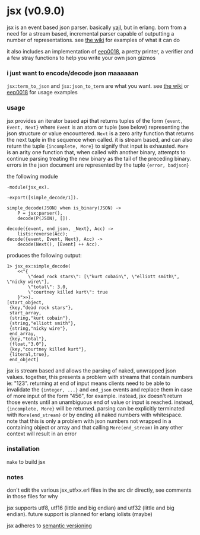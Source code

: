 jsx (v0.9.0)
============

jsx is an event based json parser. basically [yajl][1], but in erlang. born from a need for a stream based, incremental parser capable of outputting a number of representations. see [the wiki][2] for examples of what it can do

it also includes an implementation of [eep0018][3], a pretty printer, a verifier and a few stray functions to help you write your own json gizmos


### i just want to encode/decode json maaaaaan ###

`jsx:term_to_json` and `jsx:json_to_term` are what you want. see [the wiki][2] or [eep0018][3] for usage examples 


### usage ###

jsx provides an iterator based api that returns tuples of the form `{event, Event, Next}` where `Event` is an atom or tuple (see below) representing the json structure or value encountered. `Next` is a zero arity function that returns the next tuple in the sequence when called. it is stream based, and can also return the tuple `{incomplete, More}` to signify that input is exhausted. `More` is an arity one function that, when called with another binary, attempts to continue parsing treating the new binary as the tail of the preceding binary. errors in the json document are represented by the tuple `{error, badjson}`

the following module

    -module(jsx_ex).

    -export([simple_decode/1]).

    simple_decode(JSON) when is_binary(JSON) ->
        P = jsx:parser(),
        decode(P(JSON), []).

    decode({event, end_json, _Next}, Acc) -> 
        lists:reverse(Acc);    
    decode({event, Event, Next}, Acc) -> 
        decode(Next(), [Event] ++ Acc).
        
produces the following output:

    1> jsx_ex:simple_decode(
        <<"{
            \"dead rock stars\": [\"kurt cobain\", \"elliott smith\", \"nicky wire\"], 
            \"total\": 3.0, 
            \"courtney killed kurt\": true
        }">>).
    [start_object,
     {key,"dead rock stars"},
     start_array,
     {string,"kurt cobain"},
     {string,"elliott smith"},
     {string,"nicky wire"},
     end_array,
     {key,"total"},
     {float,"3.0"},
     {key,"courtney killed kurt"},
     {literal,true},
     end_object]
     

jsx is stream based and allows the parsing of naked, unwrapped json values. together, this presents a problem with streams that contain numbers ie: "123". returning at end of input means clients need to be able to invalidate the `{integer, ...}` and `end_json` events and replace them in case of more input of the form "456", for example. instead, jsx doesn't return those events until an unambiguous end of value or input is reached. instead, `{incomplete, More}` will be returned. parsing can be explicitly terminated with `More(end_stream)` or by ending all naked numbers with whitespace. note that this is only a problem with json numbers not wrapped in a containing object or array and that calling `More(end_stream)` in any other context will result in an error           


### installation ###

`make` to build jsx


### notes ###

don't edit the various jsx\_utfxx.erl files in the src dir directly, see comments in those files for why

jsx supports utf8, utf16 (little and big endian) and utf32 (little and big endian). future support is planned for erlang iolists (maybe)

jsx adheres to [semantic versioning][4]







[1]: http://lloyd.github.com/yajl
[2]: http://www.github.com/talentdeficit/jsx/wiki
[3]: http://www.erlang.org/eeps/eep-0018.html
[4]: http://semver.org/
